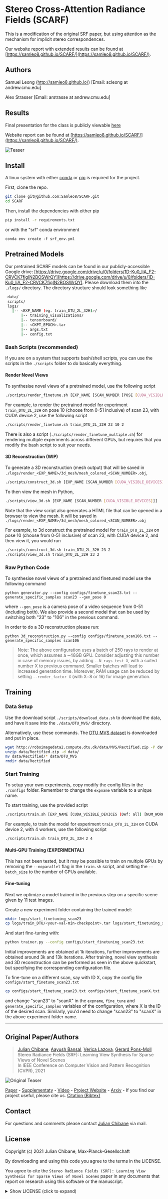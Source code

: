 
# Stereo Cross-Attention Radiance Fields (SCARF)

This is a modification of the original SRF paper, but using attention as the mechanism for implicit stereo correspondences.

Our website report with extended results can be found at [https://samleo8.github.io/SCARF/](https://samleo8.github.io/SCARF/).

## Authors

Samuel Leong (http://samleo8.github.io/) [Email: scleong at andrew.cmu.edu]

Alex Strasser [Email: arstrasse at andrew.cmu.edu]

## Results

Final presentation for the class is publicly viewable [here](https://docs.google.com/presentation/d/1BXCPMn_tfyXVVvL5m5Y0Ear06_MKOi1l6b6xrLuzZBk/edit?usp=sharing)

Website report can be found at [https://samleo8.github.io/SCARF/](https://samleo8.github.io/SCARF/).

![Teaser](teaser.png)

## Install

A linux system with either [conda](https://www.anaconda.com/) or [pip](https://pypi.org/) is required for the project.

First, clone the repo.

```bash
git clone git@github.com:Samleo8/SCARF.git
cd SCARF
```

Then, install the dependencies with either pip

```bash
pip install -r requirements.txt
```

or with the "srf" conda environment

```
conda env create -f srf_env.yml
```

## Pretrained Models

Our pretrained SCARF models can be found in our publicly-accessible Google drive: [https://drive.google.com/drive/u/0/folders/1D-Ku0_liA_F2-CRVCK7figIN2BOSWrQY](https://drive.google.com/drive/u/0/folders/1D-Ku0_liA_F2-CRVCK7figIN2BOSWrQY). Please download them into the `./logs/` directory. The directory structure should look something like

```bash
 data/
 scripts/
 logs/
   |-- <EXP_NAME (eg. train_DTU_2L_32H)>/
       |-- training_visualizations/
       |-- tensorboard/
       |-- <CKPT_EPOCH>.tar
       |-- args.txt
       |-- config.txt
```

### Bash Scripts (recommended)

If you are on a system that supports bash/shell scripts, you can use the scripts in the `./scripts` folder to do basically everything.

#### Render Novel Views

To synthesise novel views of a pretrained model, use the following script

```bash
./scripts/render_finetune.sh [EXP_NAME [SCAN_NUMBER [POSE [CUDA_VISIBLE_DEVICES]]]] 
```

For example, to render the pretrained model for experiment `train_DTU_2L_32H` on pose 10 (choose from 0-51 inclusive) of scan 23, with CUDA device 2, use the following script

```bash
./scripts/render_finetune.sh train_DTU_2L_32H 23 10 2
```

There is also a script (`./scripts/render_finetune_multiple.sh`) for rendering multiple experiments across different GPUs, but requires that you modify the bash script to suit your needs.

#### 3D Reconstruction (WIP)

To generate a 3D reconstruction (mesh output) that will be saved in `./logs/render_<EXP_NAME>/3d_mesh/mesh_colored_<SCAN_NUMBER>.obj`,

```bash
./scripts/construct_3d.sh [EXP_NAME [SCAN_NUMBER [CUDA_VISIBLE_DEVICES]]]
```

To then view the mesh in Python,

```bash
./scripts/view_3d.sh [EXP_NAME [SCAN_NUMBER [CUDA_VISIBLE_DEVICES]]]
```

Note that the view script also generates a HTML file that can be opened in a browser to view the mesh. It will be saved in `./logs/render_<EXP_NAME>/3d_mesh/mesh_colored_<SCAN_NUMBER>.obj`

For example, to 3d construct the pretrained model for `train_DTU_2L_32H` on pose 10 (choose from 0-51 inclusive) of scan 23, with CUDA device 2, and then view it, you would run

```bash
./scripts/construct_3d.sh train_DTU_2L_32H 23 2
./scripts/view_3d.sh train_DTU_2L_32H 23 2
```

### Raw Python Code

To synthesise novel views of a pretrained and finetuned model use the following command
```
python generator.py --config configs/finetune_scan23.txt --generate_specific_samples scan23 --gen_pose 0
```

where `--gen_pose` is a camera pose of a video sequence from 0-51 (including both).
We also provide a second model that can be used by switching both "23" to "106" in the previous command.

In order to do a 3D reconstruction please run:
```
python 3d_reconstruction.py --config configs/finetune_scan106.txt --generate_specific_samples scan106
```

> Note: The above configuration uses a batch of 250 rays to render at once, which assumes a ~48GB GPU.
> Consider adjusting this number in case of memory issues, by adding `--N_rays_test X`, with a suited number X to 
> previous command. Smaller batches will lead to increased generation time. Moreover, RAM usage can be reduced by
> setting `--render_factor X` (with X=8 or 16) for image generation.


## Training

### Data Setup

Use the download script `./scripts/download_data.sh` to download the data, and have it save into the `./data/DTU_MVS/` directory.

Alternatively, use these commands. The [DTU MVS dataset](https://roboimagedata.compute.dtu.dk/?page_id=36) is downloaded and put in 
place.

```bash
wget http://roboimagedata2.compute.dtu.dk/data/MVS/Rectified.zip -P data/
unzip data/Rectified.zip -d data/
mv data/Rectified/* data/DTU_MVS
rmdir data/Rectified
```

### Start Training

To setup your own experiments, copy modify the config files in the `./configs` folder. Remember to change the `expname` variable to a unique name.

To start training, use the provided script

```bash
./scripts/train.sh [EXP_NAME [CUDA_VISIBLE_DEVICES (Def: all) [NUM_WORKERS (Def: nproc)]]]
```

For example, to train the model for experiment `train_DTU_2L_32H` on CUDA device 2, with 4 workers, use the following script

```bash
./scripts/train.sh train_DTU_2L_32H 2 4
```

#### Multi-GPU Training (EXPERIMENTAL)

This has not been tested, but it may be possible to train on multiple GPUs by removing the `--noparallel` flag in the `train.sh` script, and setting the `--batch_size` to the number of GPUs available.

#### Fine-tuning

Next we optimize a model trained in the previous step on a specific scene given by 11 test images.

Create a new experiment folder containing the trained model:

```bash
mkdir logs/start_finetuning_scan23
cp logs/train_DTU/<your-val-min-checkpoint>.tar logs/start_finetuning_scan23/
```

And start fine-tuning with:

```bash
python trainer.py --config configs/start_finetuning_scan23.txt
```

Initial improvements are obtained at 1k iterations, further improvements are obtained around 3k and 13k iterations.
After training, novel view synthesis and 3D reconstruction can be performed as seen in the above quickstart, but
specifying the corresponding configuration file.

To fine-tune on a different scan, say with ID X, copy the config file `configs/start_finetune_scan23.txt`

```bash
cp configs/start_finetune_scan23.txt configs/start_finetune_scanX.txt
```

and change "scan23" to "scanX" in the `expname`, `fine_tune` and `generate_specific_samples` variables of the
configuration, where X is the ID of the desired scan. Similarly, you'd need to change "scan23" to "scanX" in the above
experiment folder name.

---

## Original Paper/Authors

> [Julian Chibane](http://virtualhumans.mpi-inf.mpg.de/people/Chibane.html), 
> [Aayush Bansal](http://www.cs.cmu.edu/~aayushb/),
> [Verica Lazova](http://virtualhumans.mpi-inf.mpg.de/people/Lazova.html),
> [Gerard Pons-Moll](http://virtualhumans.mpi-inf.mpg.de/people/pons-moll.html) <br />
> Stereo Radiance Fields (SRF): Learning View Synthesis for Sparse Views of Novel Scenes <br />
> In IEEE Conference on Computer Vision and Pattern Recognition (CVPR), 2021

![Original Teaser](teaser_orig.png)

[Paper](https://virtualhumans.mpi-inf.mpg.de/papers/chibane21SRF/chibane21srf.pdf) - 
[Supplementaty](https://virtualhumans.mpi-inf.mpg.de/papers/chibane21SRF/chibane21srf_supp.pdf) -
[Video](https://virtualhumans.mpi-inf.mpg.de/srf/#video) -
[Project Website](https://virtualhumans.mpi-inf.mpg.de/srf/) -
[Arxiv](https://arxiv.org/abs/2104.06935) -
If you find our project useful, please cite us. [Citation (Bibtex)](https://virtualhumans.mpi-inf.mpg.de/srf/#citation)
## Contact

For questions and comments please contact [Julian Chibane](http://virtualhumans.mpi-inf.mpg.de/people/Chibane.html) via mail.

## License
Copyright (c) 2021 Julian Chibane, Max-Planck-Gesellschaft

By downloading and using this code you agree to the terms in the LICENSE.

You agree to cite the `Stereo Radiance Fields (SRF): Learning View Synthesis for Sparse Views of Novel Scenes` paper in 
any documents that report on research using this software or the manuscript.


<details>
  <summary> Show LICENSE (click to expand) </summary>
Please read carefully the following terms and conditions and any accompanying documentation before you download and/or use this software and associated documentation files (the "Software").

The authors hereby grant you a non-exclusive, non-transferable, free of charge right to copy, modify, merge, publish, distribute, and sublicense the Software for the sole purpose of performing non-commercial scientific research, non-commercial education, or non-commercial artistic projects.

Any other use, in particular any use for commercial purposes, is prohibited. This includes, without limitation, incorporation in a commercial product, use in a commercial service, or production of other artefacts for commercial purposes.
For commercial inquiries, please see above contact information.

THE SOFTWARE IS PROVIDED "AS IS", WITHOUT WARRANTY OF ANY KIND, EXPRESS OR IMPLIED, INCLUDING BUT NOT LIMITED TO THE WARRANTIES OF MERCHANTABILITY, FITNESS FOR A PARTICULAR PURPOSE AND NONINFRINGEMENT. IN NO EVENT SHALL THE AUTHORS OR COPYRIGHT HOLDERS BE LIABLE FOR ANY CLAIM, DAMAGES OR OTHER LIABILITY, WHETHER IN AN ACTION OF CONTRACT, TORT OR OTHERWISE, ARISING FROM, OUT OF OR IN CONNECTION WITH THE SOFTWARE OR THE USE OR OTHER DEALINGS IN THE SOFTWARE.

You understand and agree that the authors are under no obligation to provide either maintenance services, update services, notices of latent defects, or corrections of defects with regard to the Software. The authors nevertheless reserve the right to update, modify, or discontinue the Software at any time.

The above copyright notice and this permission notice shall be included in all copies or substantial portions of the Software.

</details>

